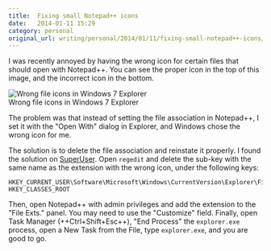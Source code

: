 ```yaml
---
title:  Fixing small Notepad++ icons
date:   2014-01-11 15:29
category: personal
original_url: writing/personal/2014/01/11/fixing-small-notepad++-icons/index.html
---
```


I was recently annoyed by having the wrong icon for certain files that should
open with Notepad++. <!--more--> You can see the proper icon in the top of this
image, and the incorrect icon in the bottom.

![Wrong file icons in Windows 7 Explorer]({static}/files/2014/01/wrong_icons.png)  
Wrong file icons in Windows 7 Explorer

The problem was that instead of setting the file association in Notepad++, I set
it with the "Open With" dialog in Explorer, and Windows chose the wrong icon for
me.

The solution is to delete the file association and reinstate it properly. I
found the solution on [SuperUser]. Open `regedit` and delete the sub-key with
the same name as the extension with the wrong icon, under the following keys:

```registry
HKEY_CURRENT_USER\Software\Microsoft\Windows\CurrentVersion\Explorer\FileExts
HKEY_CLASSES_ROOT
```

Then, open Notepad++ with admin privileges and add the extension to the "File
Exts." panel. You may need to use the "Customize" field. Finally, open Task
Manager (++Ctrl+Shift+Esc++), "End Process" the `explorer.exe` process, open a
New Task from the File, type `explorer.exe`, and you are good to go.

[SuperUser]: http://superuser.com/questions/49615/how-do-you-remove-a-default-program-association-for-file-types-in-windows-7
